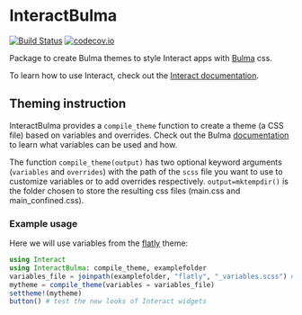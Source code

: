 # InteractBulma

[![Build Status](https://travis-ci.org/piever/InteractBulma.jl.svg?branch=master)](https://travis-ci.org/piever/InteractBulma.jl)
[![codecov.io](http://codecov.io/github/piever/InteractBulma.jl/coverage.svg?branch=master)](http://codecov.io/github/piever/InteractBulma.jl?branch=master)

Package to create Bulma themes to style Interact apps with [Bulma](https://bulma.io/) css.

To learn how to use Interact, check out the [Interact documentation](https://juliagizmos.github.io/Interact.jl/latest/).

## Theming instruction

InteractBulma provides a `compile_theme` function to create a theme (a CSS file) based on variables and overrides. Check out the Bulma [documentation](https://bulma.io/documentation/customize/) to learn what variables can be used and how.

The function `compile_theme(output)` has two optional keyword arguments (`variables` and `overrides`) with the path of the `scss` file you want to use to customize variables or to add overrides respectively. `output=mktempdir()` is the folder chosen to store the resulting css files (main.css and main_confined.css).

### Example usage

Here we will use variables from the [flatly](https://jenil.github.io/bulmaswatch/flatly/) theme:

```julia
using Interact
using InteractBulma: compile_theme, examplefolder
variables_file = joinpath(examplefolder, "flatly", "_variables.scss") # here you would use your own style
mytheme = compile_theme(variables = variables_file)
settheme!(mytheme)
button() # test the new looks of Interact widgets
```
